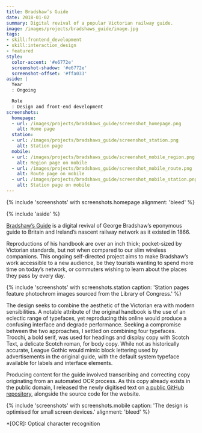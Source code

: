 ```yaml
---
title: Bradshaw’s Guide
date: 2018-01-02
summary: Digital revival of a popular Victorian railway guide.
image: /images/projects/bradshaws_guide/image.jpg
tags:
- skill:frontend_development
- skill:interaction_design
- featured
style:
  color-accent: '#e6772e'
  screenshot-shadow: '#e6772e'
  screenshot-offset: '#ffa033'
aside: |
  Year
  : Ongoing

  Role
  : Design and front-end development
screenshots:
  homepage:
  - url: /images/projects/bradshaws_guide/screenshot_homepage.png
    alt: Home page
  station:
  - url: /images/projects/bradshaws_guide/screenshot_station.png
    alt: Station page
  mobile:
  - url: /images/projects/bradshaws_guide/screenshot_mobile_region.png
    alt: Region page on mobile
  - url: /images/projects/bradshaws_guide/screenshot_mobile_route.png
    alt: Route page on mobile
  - url: /images/projects/bradshaws_guide/screenshot_mobile_station.png
    alt: Station page on mobile
---
```

{% include 'screenshots' with screenshots.homepage
  alignment: 'bleed'
%}

{% include 'aside' %}

[Bradshaw’s Guide][1] is a digital revival of George Bradshaw’s eponymous guide to Britain and Ireland’s nascent railway network as it existed in 1866.

Reproductions of his handbook are over an inch thick; pocket-sized by Victorian standards, but not when compared to our slim wireless companions. This ongoing self-directed project aims to make Bradshaw’s work accessible to a new audience, be they tourists wanting to spend more time on today’s network, or commuters wishing to learn about the places they pass by every day.

{% include 'screenshots' with screenshots.station
  caption: 'Station pages feature photochrom images sourced from the Library of Congress.'
%}

The design seeks to combine the aesthetic of the Victorian era with modern sensibilities. A notable attribute of the original handbook is the use of an eclectic range of typefaces, yet reproducing this online would produce a confusing interface and degrade performance. Seeking a compromise between the two approaches, I settled on combining four typefaces. Trocchi, a bold serif, was used for headings and display copy with Scotch Text, a delicate Scotch roman, for body copy. While not as historically accurate, League Gothic would mimic block lettering used by advertisements in the original guide, with the default system typeface available for labels and interface elements.

Producing content for the guide involved transcribing and correcting copy originating from an automated OCR process. As this copy already exists in the public domain, I released the newly digitised text on [a public GitHub repository][2], alongside the source code for the website.

{% include 'screenshots' with screenshots.mobile
  caption: 'The design is optimised for small screen devices.'
  alignment: 'bleed'
%}

[1]: https://bradshaws.guide
[2]: https://github.com/bradshawsguide

*[OCR]: Optical character recognition
